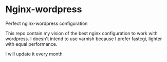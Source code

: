 # Nginx-wordpress
Perfect nginx-wordpress configuration

This repo contain my vision of the best nginx configuration to work with wordpress. I doesn't intend to use varnish because I prefer fastcgi, lighter with equal performance.

I will update it every month

